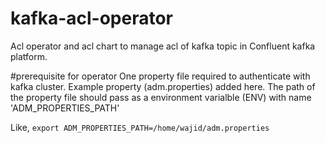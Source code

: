 # kafka-acl-operator
Acl operator and acl chart to manage acl of kafka topic in Confluent kafka platform.

#prerequisite for operator
One property file required to authenticate with kafka cluster. Example property (adm.properties) added here.
The path of the property file should pass as a environment varialble (ENV) with name 'ADM_PROPERTIES_PATH'

Like, `export ADM_PROPERTIES_PATH=/home/wajid/adm.properties`

